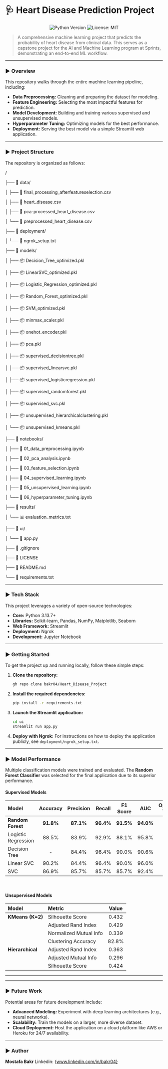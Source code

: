 # 🩺 Heart Disease Prediction Project

<p align="center">
  <img src="https://img.shields.io/badge/Python-3.9%2B-blue?style=for-the-badge&logo=python" alt="Python Version">
  <img src="https://img.shields.io/badge/License-MIT-yellow?style=for-the-badge" alt="License: MIT">
</p>

> A comprehensive machine learning project that predicts the probability of heart disease from clinical data. This serves as a capstone project for the AI and Machine Learning program at Sprints, demonstrating an end-to-end ML workflow.

---

### ► Overview

This repository walks through the entire machine learning pipeline, including:

* **Data Preprocessing:** Cleaning and preparing the dataset for modeling.
* **Feature Engineering:** Selecting the most impactful features for prediction.
* **Model Development:** Building and training various supervised and unsupervised models.
* **Hyperparameter Tuning:** Optimizing models for the best performance.
* **Deployment:** Serving the best model via a simple Streamlit web application.

---

### ► Project Structure

The repository is organized as follows:

/ 

├── 📂 data/ 

│   ├── 📄 final_processing_afterfeatureselection.csv 

│   ├── 📄 heart_disease.csv 

│   ├── 📄 pca-processed_heart_disease.csv 

│   └── 📄 preprocessed_heart_disease.csv 

├── 📂 deployment/ 

│   └── 📄 ngrok_setup.txt 

├── 📂 models/ 

│   ├── 📦 Decision_Tree_optimized.pkl

│   ├── 📦 LinearSVC_optimized.pkl 

│   ├── 📦 Logistic_Regression_optimized.pkl 

│   ├── 📦 Random_Forest_optimized.pkl 

│   ├── 📦 SVM_optimized.pkl 

│   ├── 📦 minmax_scaler.pkl 

│   ├── 📦 onehot_encoder.pkl 

│   ├── 📦 pca.pkl

│   ├── 📦 supervised_decisiontree.pkl

│   ├── 📦 supervised_linearsvc.pkl

│   ├── 📦 supervised_logisticregression.pkl

│   ├── 📦 supervised_randomforest.pkl

│   ├── 📦 supervised_svc.pkl

│   ├── 📦 unsupervised_hierarchicalclustering.pkl

│   └── 📦 unsupervised_kmeans.pkl

├── 📂 notebooks/

│   ├── 📜 01_data_preprocessing.ipynb

│   ├── 📜 02_pca_analysis.ipynb

│   ├── 📜 03_feature_selection.ipynb

│   ├── 📜 04_supervised_learning.ipynb

│   ├── 📜 05_unsupervised_learning.ipynb

│   └── 📜 06_hyperparameter_tuning.ipynb

├── 📂 results/

│   └── 📊 evaluation_metrics.txt

├── 📂 ui/

│   └── 🚀 app.py

├── 📄 .gitignore

├── 📄 LICENSE

├── 📄 README.md

└── 📄 requirements.txt

---

### ► Tech Stack

This project leverages a variety of open-source technologies:

* **Core:** Python 3.13.7+
* **Libraries:** Scikit-learn, Pandas, NumPy, Matplotlib, Seaborn
* **Web Framework:** Streamlit
* **Deployment:** Ngrok
* **Development:** Jupyter Notebook

---

### ► Getting Started

To get the project up and running locally, follow these simple steps:

1.  **Clone the repository:**
    ```sh
    gh repo clone bakr04/Heart_Disease_Project
    ```

2.  **Install the required dependencies:**
    ```sh
    pip install -r requirements.txt
    ```

3.  **Launch the Streamlit application:**
    ```sh
    cd ui
    streamlit run app.py
    ```

4.  **Deploy with Ngrok:**
    For instructions on how to deploy the application publicly, see `deployment/ngrok_setup.txt`.

---

### ► Model Performance

Multiple classification models were trained and evaluated. The **Random Forest Classifier** was selected for the final application due to its superior performance.

#### Supervised Models

| Model                 | Accuracy | Precision | Recall  | F1 Score | AUC     | Optimized Test F1 |
| :-------------------- | :------: | :-------: | :-----: | :------: | :-----: | :---------------: |
| **Random Forest** | **91.8%**| **87.1%** | **96.4%** | **91.5%**| **94.0%** | **93.5%** |
| Logistic Regression   | 88.5%    | 83.9%     | 92.9%   | 88.1%    | 95.8%   | 90.2%             |
| Decision Tree         | -        | 84.4%     | 96.4%   | 90.0%    | 90.6%   | 85.3%             |
| Linear SVC            | 90.2%    | 84.4%     | 96.4%   | 90.0%    | 96.0%   | 88.5%             |
| SVC                   | 86.9%    | 85.7%     | 85.7%   | 85.7%    | 92.4%   | 83.6%             |

<br>

#### Unsupervised Models

| Model            | Metric                 | Value   |
| :--------------- | :--------------------- | :-----: |
| **KMeans (K=2)** | Silhouette Score       | 0.432   |
|                  | Adjusted Rand Index    | 0.429   |
|                  | Normalized Mutual Info | 0.339   |
|                  | Clustering Accuracy    | 82.8%   |
| **Hierarchical** | Adjusted Rand Index    | 0.363   |
|                  | Adjusted Mutual Info   | 0.296   |
|                  | Silhouette Score       | 0.424   |

---

---

### ► Future Work

Potential areas for future development include:

* **Advanced Modeling:** Experiment with deep learning architectures (e.g., neural networks).
* **Scalability:** Train the models on a larger, more diverse dataset.
* **Cloud Deployment:** Host the application on a cloud platform like AWS or Heroku for 24/7 availability.

---

### ► Author

**Mostafa Bakr**
Linkedin: {www.linkedin.com/in/bakr04}
